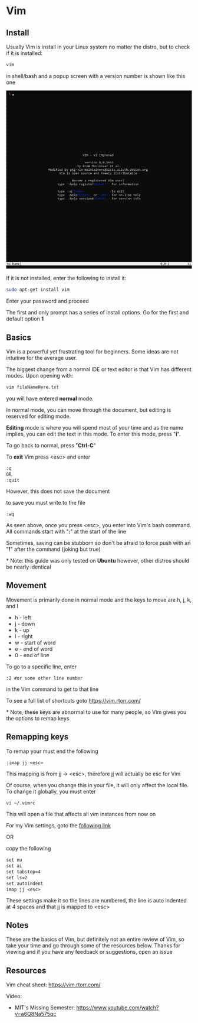 # Vim

## Install

Usually Vim is install in your Linux system no matter the distro, but to check if it is installed:

```bash
vim
```

 in shell/bash and a popup screen with a version number is shown like this one

![vim](images/vim.jpg)

If it is not installed, enter the following to install it:

```bash
sudo apt-get install vim
```

Enter your password and proceed

The first and only prompt has a series of install options. Go for the first and default option **1**



## Basics

Vim is a powerful yet frustrating tool for beginners. Some ideas are not intuitive for the average user. 

The biggest change from a normal IDE or text editor is that Vim has different modes. Upon opening with:

```bash
vim fileNameHere.txt
```

you will have entered **normal** mode.



In normal mode, you can move through the document, but editing is reserved for editing mode. 

**Editing** mode is where you will spend most of your time and as the name implies, you can edit the text in this mode. To enter this mode, press "**i**".

To go back to normal, press "**Ctrl-C**"



To **exit** Vim press \<esc\> and enter 

```vim
:q
OR
:quit
```

However, this does not save the document

to save you must write to the file

```
:wq
```

As seen above, once you press \<esc>, you enter into Vim's bash command. All commands start with "**:**" at the start of the line



Sometimes, saving can be stubborn so don't be afraid to force push with an "**!**" after the command (joking but true)



\* Note: this guide was only tested on **Ubuntu** however, other distros should be nearly identical

## Movement

Movement is primarily done in normal mode and the keys to move are h, j, k, and l

* h - left
* j - down
* k - up
* l - right
* w - start of word
* e - end of word
* 0 - end of line

To go to a specific line, enter 

```
:2 #or some other line number
```

 in the Vim command to get to that line



To see a full list of shortcuts goto https://vim.rtorr.com/



\* Note, these keys are abnormal to use for many people, so Vim gives you the options to remap keys

## Remapping keys

To remap your must end the following

```vim
:imap jj <esc>
```

This mapping is from jj -> \<esc>, therefore jj will actually be esc for Vim



Of course, when you change this in your file, it will only affect the local file. To change it globally, you must enter

```
vi ~/.vimrc
```

This will open a file that affects all vim instances from now on



For my Vim settings, goto the [following link](https://gist.github.com/Zeyu-Li/73e30eddbde493bd3c329de57c658a55)

OR

copy the following

```
set nu
set ai
set tabstop=4
set ls=2
set autoindent
imap jj <esc>
```

These settings make it so the lines are numbered, the line is auto indented at 4 spaces and that jj is mapped to \<esc>



## Notes

These are the basics of Vim, but definitely not an entire review of Vim, so take your time and go through some of the resources below. Thanks for viewing and if you have any feedback or suggestions, open an issue



## Resources

Vim cheat sheet: https://vim.rtorr.com/

Video:

* MIT's Missing Semester: https://www.youtube.com/watch?v=a6Q8Na575qc
